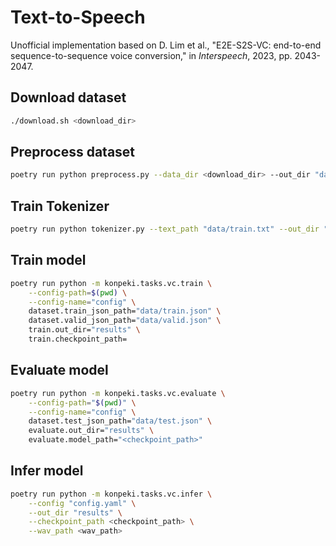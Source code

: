 # Text-to-Speech
Unofficial implementation based on D. Lim et al., "E2E-S2S-VC: end-to-end sequence-to-sequence voice conversion," in *Interspeech*, 2023, pp. 2043-2047.

## Download dataset
```bash
./download.sh <download_dir>
```

## Preprocess dataset
```bash
poetry run python preprocess.py --data_dir <download_dir> --out_dir "data" 
```

## Train Tokenizer
```bash
poetry run python tokenizer.py --text_path "data/train.txt" --out_dir "results"
```

## Train model
```bash
poetry run python -m konpeki.tasks.vc.train \
    --config-path=$(pwd) \
    --config-name="config" \
    dataset.train_json_path="data/train.json" \
    dataset.valid_json_path="data/valid.json" \
    train.out_dir="results" \
    train.checkpoint_path=
```

## Evaluate model
```bash
poetry run python -m konpeki.tasks.vc.evaluate \
    --config-path="$(pwd)" \
    --config-name="config" \
    dataset.test_json_path="data/test.json" \
    evaluate.out_dir="results" \
    evaluate.model_path="<checkpoint_path>"
```

## Infer model
```bash
poetry run python -m konpeki.tasks.vc.infer \
    --config "config.yaml" \
    --out_dir "results" \
    --checkpoint_path <checkpoint_path> \
    --wav_path <wav_path>
```
